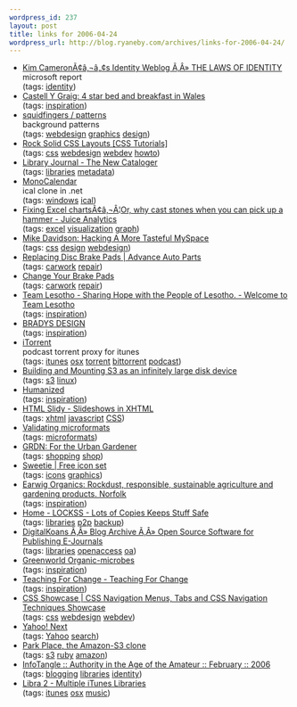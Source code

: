 ```yaml
--- 
wordpress_id: 237
layout: post
title: links for 2006-04-24
wordpress_url: http://blog.ryaneby.com/archives/links-for-2006-04-24/
---
```

<ul class="delicious">
	<li>
		<div class="delicious-link"><a href="http://www.identityblog.com/?page_id=352">Kim CameronÃ¢â‚¬â„¢s Identity Weblog Ã‚Â» THE LAWS OF IDENTITY</a></div>
		<div class="delicious-extended">microsoft report</div>
		<div class="delicious-tags">(tags: <a href="http://del.icio.us/eby/identity">identity</a>)</div>
	</li>
	<li>
		<div class="delicious-link"><a href="http://www.bed-breakfast-wales.co.uk/">Castell Y Graig: 4 star bed and breakfast in Wales</a></div>
		<div class="delicious-tags">(tags: <a href="http://del.icio.us/eby/inspiration">inspiration</a>)</div>
	</li>
	<li>
		<div class="delicious-link"><a href="http://www.squidfingers.com/patterns/">squidfingers / patterns</a></div>
		<div class="delicious-extended">background patterns</div>
		<div class="delicious-tags">(tags: <a href="http://del.icio.us/eby/webdesign">webdesign</a> <a href="http://del.icio.us/eby/graphics">graphics</a> <a href="http://del.icio.us/eby/design">design</a>)</div>
	</li>
	<li>
		<div class="delicious-link"><a href="http://www.sitepoint.com/article/rock-solid-css-layouts">Rock Solid CSS Layouts [CSS Tutorials]</a></div>
		<div class="delicious-tags">(tags: <a href="http://del.icio.us/eby/css">css</a> <a href="http://del.icio.us/eby/webdesign">webdesign</a> <a href="http://del.icio.us/eby/webdev">webdev</a> <a href="http://del.icio.us/eby/howto">howto</a>)</div>
	</li>
	<li>
		<div class="delicious-link"><a href="http://libraryjournal.com/article/CA6321736.html">Library Journal - The New Cataloger</a></div>
		<div class="delicious-tags">(tags: <a href="http://del.icio.us/eby/libraries">libraries</a> <a href="http://del.icio.us/eby/metadata">metadata</a>)</div>
	</li>
	<li>
		<div class="delicious-link"><a href="http://www.monocalendar.com/">MonoCalendar</a></div>
		<div class="delicious-extended">ical clone in .net</div>
		<div class="delicious-tags">(tags: <a href="http://del.icio.us/eby/windows">windows</a> <a href="http://del.icio.us/eby/ical">ical</a>)</div>
	</li>
	<li>
		<div class="delicious-link"><a href="http://www.juiceanalytics.com/weblog/?p=161">Fixing Excel chartsÃ¢â‚¬Â¦Or, why cast stones when you can pick up a hammer - Juice Analytics</a></div>
		<div class="delicious-tags">(tags: <a href="http://del.icio.us/eby/excel">excel</a> <a href="http://del.icio.us/eby/visualization">visualization</a> <a href="http://del.icio.us/eby/graph">graph</a>)</div>
	</li>
	<li>
		<div class="delicious-link"><a href="http://www.mikeindustries.com/blog/archive/2006/04/hacking-myspace-layouts">Mike Davidson: Hacking A More Tasteful MySpace</a></div>
		<div class="delicious-tags">(tags: <a href="http://del.icio.us/eby/css">css</a> <a href="http://del.icio.us/eby/design">design</a> <a href="http://del.icio.us/eby/webdesign">webdesign</a>)</div>
	</li>
	<li>
		<div class="delicious-link"><a href="http://www.advanceautoparts.com/english/youcan/html/ccr/ccr20021101db.html">Replacing Disc Brake Pads | Advance Auto Parts</a></div>
		<div class="delicious-tags">(tags: <a href="http://del.icio.us/eby/carwork">carwork</a> <a href="http://del.icio.us/eby/repair">repair</a>)</div>
	</li>
	<li>
		<div class="delicious-link"><a href="http://www.edmunds.com/ownership/howto/articles/43787/article.html">Change Your Brake Pads</a></div>
		<div class="delicious-tags">(tags: <a href="http://del.icio.us/eby/carwork">carwork</a> <a href="http://del.icio.us/eby/repair">repair</a>)</div>
	</li>
	<li>
		<div class="delicious-link"><a href="http://www.teamlesotho.com/">Team Lesotho - Sharing Hope with the People of Lesotho. - Welcome to Team Lesotho</a></div>
		<div class="delicious-tags">(tags: <a href="http://del.icio.us/eby/inspiration">inspiration</a>)</div>
	</li>
	<li>
		<div class="delicious-link"><a href="http://www.bradysdesign.com/">BRADYS DESIGN</a></div>
		<div class="delicious-tags">(tags: <a href="http://del.icio.us/eby/inspiration">inspiration</a>)</div>
	</li>
	<li>
		<div class="delicious-link"><a href="http://itorrent.cc/">iTorrent</a></div>
		<div class="delicious-extended">podcast torrent proxy for itunes</div>
		<div class="delicious-tags">(tags: <a href="http://del.icio.us/eby/itunes">itunes</a> <a href="http://del.icio.us/eby/osx">osx</a> <a href="http://del.icio.us/eby/torrent">torrent</a> <a href="http://del.icio.us/eby/bittorrent">bittorrent</a> <a href="http://del.icio.us/eby/podcast">podcast</a>)</div>
	</li>
	<li>
		<div class="delicious-link"><a href="http://dev.extensibleforge.net/wiki/s3/fuse">Building and Mounting S3 as an infinitely large disk device</a></div>
		<div class="delicious-tags">(tags: <a href="http://del.icio.us/eby/s3">s3</a> <a href="http://del.icio.us/eby/linux">linux</a>)</div>
	</li>
	<li>
		<div class="delicious-link"><a href="http://www.humanized.com/">Humanized</a></div>
		<div class="delicious-tags">(tags: <a href="http://del.icio.us/eby/inspiration">inspiration</a>)</div>
	</li>
	<li>
		<div class="delicious-link"><a href="http://www.w3.org/Talks/Tools/Slidy/">HTML Slidy - Slideshows in XHTML</a></div>
		<div class="delicious-tags">(tags: <a href="http://del.icio.us/eby/xhtml">xhtml</a> <a href="http://del.icio.us/eby/javascript">javascript</a> <a href="http://del.icio.us/eby/CSS">CSS</a>)</div>
	</li>
	<li>
		<div class="delicious-link"><a href="http://norman.walsh.name/2006/04/13/validatingMicroformats">Validating microformats</a></div>
		<div class="delicious-tags">(tags: <a href="http://del.icio.us/eby/microformats">microformats</a>)</div>
	</li>
	<li>
		<div class="delicious-link"><a href="http://www.grdnbklyn.com/">GRDN: For the Urban Gardener</a></div>
		<div class="delicious-tags">(tags: <a href="http://del.icio.us/eby/shopping">shopping</a> <a href="http://del.icio.us/eby/shop">shop</a>)</div>
	</li>
	<li>
		<div class="delicious-link"><a href="http://projects.sublink.ca/sweetie/">Sweetie | Free icon set</a></div>
		<div class="delicious-tags">(tags: <a href="http://del.icio.us/eby/icons">icons</a> <a href="http://del.icio.us/eby/graphics">graphics</a>)</div>
	</li>
	<li>
		<div class="delicious-link"><a href="http://www.earwig-organics.co.uk/">Earwig Organics: Rockdust, responsible, sustainable agriculture and gardening products. Norfolk</a></div>
		<div class="delicious-tags">(tags: <a href="http://del.icio.us/eby/inspiration">inspiration</a>)</div>
	</li>
	<li>
		<div class="delicious-link"><a href="http://www.lockss.org/lockss/Home">Home - LOCKSS - Lots of Copies Keeps Stuff Safe</a></div>
		<div class="delicious-tags">(tags: <a href="http://del.icio.us/eby/libraries">libraries</a> <a href="http://del.icio.us/eby/p2p">p2p</a> <a href="http://del.icio.us/eby/backup">backup</a>)</div>
	</li>
	<li>
		<div class="delicious-link"><a href="http://www.escholarlypub.com/digitalkoans/2006/04/06/open-source-software-for-publishing-e-journals/">DigitalKoans  Ã‚Â» Blog Archive   Ã‚Â» Open Source Software for Publishing E-Journals</a></div>
		<div class="delicious-tags">(tags: <a href="http://del.icio.us/eby/libraries">libraries</a> <a href="http://del.icio.us/eby/openaccess">openaccess</a> <a href="http://del.icio.us/eby/oa">oa</a>)</div>
	</li>
	<li>
		<div class="delicious-link"><a href="http://www.greenworldmicrobes.com/">Greenworld Organic-microbes</a></div>
		<div class="delicious-tags">(tags: <a href="http://del.icio.us/eby/inspiration">inspiration</a>)</div>
	</li>
	<li>
		<div class="delicious-link"><a href="http://www.teachingforchange.net/">Teaching For Change - Teaching For Change</a></div>
		<div class="delicious-tags">(tags: <a href="http://del.icio.us/eby/inspiration">inspiration</a>)</div>
	</li>
	<li>
		<div class="delicious-link"><a href="http://www.alvit.de/css-showcase/">CSS Showcase | CSS Navigation Menus, Tabs and CSS Navigation Techniques Showcase</a></div>
		<div class="delicious-tags">(tags: <a href="http://del.icio.us/eby/css">css</a> <a href="http://del.icio.us/eby/webdesign">webdesign</a> <a href="http://del.icio.us/eby/webdev">webdev</a>)</div>
	</li>
	<li>
		<div class="delicious-link"><a href="http://next.yahoo.com/">Yahoo! Next</a></div>
		<div class="delicious-tags">(tags: <a href="http://del.icio.us/eby/Yahoo">Yahoo</a> <a href="http://del.icio.us/eby/search">search</a>)</div>
	</li>
	<li>
		<div class="delicious-link"><a href="http://code.whytheluckystiff.net/parkplace/wiki">Park Place, the Amazon-S3 clone</a></div>
		<div class="delicious-tags">(tags: <a href="http://del.icio.us/eby/s3">s3</a> <a href="http://del.icio.us/eby/ruby">ruby</a> <a href="http://del.icio.us/eby/amazon">amazon</a>)</div>
	</li>
	<li>
		<div class="delicious-link"><a href="http://infotangle.blogsome.com/2006/02/20/authority-in-the-age-of-the-amateur/">InfoTangle  :: Authority in the Age of the Amateur :: February :: 2006</a></div>
		<div class="delicious-tags">(tags: <a href="http://del.icio.us/eby/blogging">blogging</a> <a href="http://del.icio.us/eby/libraries">libraries</a> <a href="http://del.icio.us/eby/identity">identity</a>)</div>
	</li>
	<li>
		<div class="delicious-link"><a href="http://homepage.mac.com/sroy/libra/">Libra 2 - Multiple iTunes Libraries</a></div>
		<div class="delicious-tags">(tags: <a href="http://del.icio.us/eby/itunes">itunes</a> <a href="http://del.icio.us/eby/osx">osx</a> <a href="http://del.icio.us/eby/music">music</a>)</div>
	</li>
</ul>
